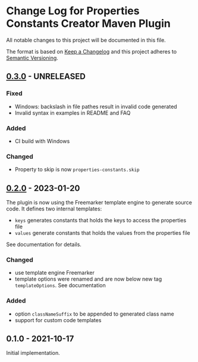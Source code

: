 
# Change Log for Properties Constants Creator Maven Plugin

All notable changes to this project will be documented in this file.

The format is based on [Keep a Changelog](http://keepachangelog.com/en/1.0.0/)
and this project adheres to [Semantic Versioning](http://semver.org/spec/v2.0.0.html).

## [0.3.0] - UNRELEASED

### Fixed

* Windows: backslash in file pathes result in invalid code generated
* Invalid syntax in examples in README and FAQ

### Added

* CI build with Windows

### Changed

* Property to skip is now `properties-constants.skip`


## [0.2.0] - 2023-01-20

The plugin is now using the Freemarker template engine to generate source
code. It defines two internal templates:

* `keys` generates constants that holds the keys to access the properties file
* `values` generate constants that holds the values from the properties file

See documentation for details.

### Changed

* use template engine Freemarker
* template options were renamed and are now below new tag `templateOptions`. See
  documentation

### Added

* option `classNameSuffix` to be appended to generated class name
* support for custom code templates


## 0.1.0 - 2021-10-17

Initial implementation.



[0.3.0]: https://github.com/rakus/properties-constants-maven-plugin/compare/v0.2.0...HEAD
[0.2.0]: https://github.com/rakus/properties-constants-maven-plugin/compare/v0.1.0...v0.2.0

[//]:  vim:ft=markdown:ai:et:ts=4:spelllang=en_us:spell:tw=80
